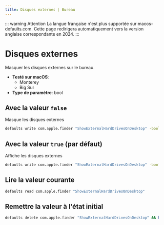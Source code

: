 ```yaml
---
title: Disques externes | Bureau
---
```


::: warning Attention
La langue française n'est plus supportée sur macos-defaults.com. Cette page redirigera automatiquement vers la version anglaise correspondante en 2024.
:::

# Disques externes

Masquer les disques externes sur le bureau.

<!-- break lists -->

- **Testé sur macOS**:
  - Monterey
  - Big Sur
- **Type de paramètre**: bool

## Avec la valeur `false`

Masque les disques externes

```bash
defaults write com.apple.finder "ShowExternalHardDrivesOnDesktop" -bool "false" && killall Finder
```

## Avec la valeur `true` (par défaut)

Affiche les disques externes

```bash
defaults write com.apple.finder "ShowExternalHardDrivesOnDesktop" -bool "true" && killall Finder
```

## Lire la valeur courante

```bash
defaults read com.apple.finder "ShowExternalHardDrivesOnDesktop"
```

## Remettre la valeur à l'état initial

```bash
defaults delete com.apple.finder "ShowExternalHardDrivesOnDesktop" && killall Finder
```
